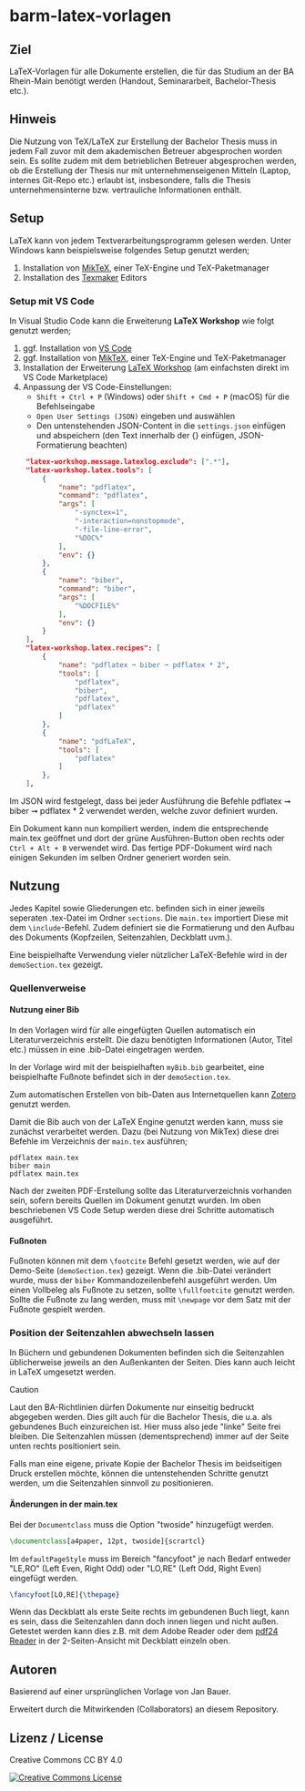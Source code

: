 # barm-latex-vorlagen

## Ziel

LaTeX-Vorlagen für alle Dokumente erstellen, die für das Studium an der BA Rhein-Main benötigt werden (Handout, Seminararbeit, Bachelor-Thesis etc.).

## Hinweis

Die Nutzung von TeX/LaTeX zur Erstellung der Bachelor Thesis muss in jedem Fall zuvor mit dem akademischen Betreuer abgesprochen worden sein. Es sollte zudem mit dem betrieblichen Betreuer abgesprochen werden, ob die Erstellung der Thesis nur mit unternehmenseigenen Mitteln (Laptop, internes Git-Repo etc.) erlaubt ist, insbesondere, falls die Thesis unternehmensinterne bzw. vertrauliche Informationen enthält.

## Setup

LaTeX kann von jedem Textverarbeitungsprogramm gelesen werden. Unter Windows kann beispielsweise folgendes Setup genutzt werden;
1. Installation von <a href="https://miktex.org/download">MikTeX</a>, einer TeX-Engine und TeX-Paketmanager
2. Installation des <a href="https://www.xm1math.net/texmaker/download.html">Texmaker</a> Editors

### Setup mit VS Code

In Visual Studio Code kann die Erweiterung <b>LaTeX Workshop</b> wie folgt genutzt werden;

1. ggf. Installation von [VS Code](https://code.visualstudio.com/)
2. ggf. Installation von [MikTeX](https://miktex.org/download), einer TeX-Engine und TeX-Paketmanager
3. Installation der Erweiterung [LaTeX Workshop](https://marketplace.visualstudio.com/items?itemName=James-Yu.latex-workshop) (am einfachsten direkt im VS Code Marketplace)
4. Anpassung der VS Code-Einstellungen:
    - `Shift + Ctrl + P` (Windows) oder `Shift + Cmd + P` (macOS) für die Befehlseingabe
    - `Open User Settings (JSON)` eingeben und auswählen
    - Den untenstehenden JSON-Content in die `settings.json` einfügen und abspeichern (den Text innerhalb der {} einfügen, JSON-Formatierung beachten)

```json
    "latex-workshop.message.latexlog.exclude": [".*"],
    "latex-workshop.latex.tools": [
        {
            "name": "pdflatex",
            "command": "pdflatex",
            "args": [
                "-synctex=1",
                "-interaction=nonstopmode",
                "-file-line-error",
                "%DOC%"
            ],
            "env": {}
        },
        {
            "name": "biber",
            "command": "biber",
            "args": [
                "%DOCFILE%"
            ],
            "env": {}
        }
    ],
    "latex-workshop.latex.recipes": [
        {
            "name": "pdflatex ➞ biber ➞ pdflatex * 2",
            "tools": [
                "pdflatex",
                "biber",
                "pdflatex",
                "pdflatex"
            ]
        },
        {
            "name": "pdfLaTeX",
            "tools": [
                "pdflatex"
            ]
        },
    ],
```
Im JSON wird festgelegt, dass bei jeder Ausführung die Befehle pdflatex ➞ biber ➞ pdflatex * 2 verwendet werden, welche zuvor definiert wurden.

Ein Dokument kann nun kompiliert werden, indem die entsprechende main.tex geöffnet und dort der grüne Ausführen-Button oben rechts oder `Ctrl + Alt + B` verwendet wird.
Das fertige PDF-Dokument wird nach einigen Sekunden im selben Ordner generiert worden sein.

## Nutzung

Jedes Kapitel sowie Gliederungen etc. befinden sich in einer jeweils seperaten .tex-Datei im Ordner `sections`.
Die `main.tex` importiert Diese mit dem `\include`-Befehl. Zudem definiert sie die Formatierung und den Aufbau des Dokuments (Kopfzeilen, Seitenzahlen, Deckblatt uvm.).

Eine beispielhafte Verwendung vieler nützlicher LaTeX-Befehle wird in der `demoSection.tex` gezeigt.

### Quellenverweise

#### Nutzung einer Bib

In den Vorlagen wird für alle eingefügten Quellen automatisch ein Literaturverzeichnis erstellt.
Die dazu benötigten Informationen (Autor, Titel etc.) müssen in eine .bib-Datei eingetragen werden.

In der Vorlage wird mit der beispielhaften `myBib.bib` gearbeitet, eine beispielhafte Fußnote befindet sich in der `demoSection.tex`.

Zum automatischen Erstellen von bib-Daten aus Internetquellen kann <a href="https://www.zotero.org/">Zotero</a> genutzt werden.

Damit die Bib auch von der LaTeX Engine genutzt werden kann, muss sie zunächst verarbeitet werden.
Dazu (bei Nutzung von MikTex) diese drei Befehle im Verzeichnis der `main.tex` ausführen;

```console
pdflatex main.tex
biber main
pdflatex main.tex
```

Nach der zweiten PDF-Erstellung sollte das Literaturverzeichnis vorhanden sein, sofern bereits Quellen im Dokument genutzt wurden. Im oben beschriebenen VS Code Setup werden diese drei Schritte automatisch ausgeführt.

#### Fußnoten

Fußnoten können mit dem `\footcite` Befehl gesetzt werden, wie auf der Demo-Seite (`demoSection.tex`) gezeigt. Wenn die .bib-Datei verändert wurde, muss der `biber` Kommandozeilenbefehl ausgeführt werden.
Um einen Vollbeleg als Fußnote zu setzen, sollte `\fullfootcite` genutzt werden. Sollte die Fußnote zu lang werden, muss mit `\newpage` vor dem Satz mit der Fußnote gespielt werden.

### Position der Seitenzahlen abwechseln lassen

In Büchern und gebundenen Dokumenten befinden sich die Seitenzahlen üblicherweise jeweils an den Außenkanten der Seiten. Dies kann auch leicht in LaTeX umgesetzt werden.

> [!CAUTION]
> Laut den BA-Richtlinien dürfen Dokumente nur einseitig bedruckt abgegeben werden. Dies gilt auch für die Bachelor Thesis, die u.a. als gebundenes Buch einzureichen ist. Hier muss also jede "linke" Seite frei bleiben. Die Seitenzahlen müssen (dementsprechend) immer auf der Seite unten rechts positioniert sein.

Falls man eine eigene, private Kopie der Bachelor Thesis im beidseitigen Druck erstellen möchte, können die untenstehenden Schritte genutzt werden, um die Seitenzahlen sinnvoll zu positionieren.

#### Änderungen in der main.tex
Bei der `Documentclass` muss die Option "twoside" hinzugefügt werden.

```LaTeX
\documentclass[a4paper, 12pt, twoside]{scrartcl}
```
Im `defaultPageStyle` muss im Bereich "fancyfoot" je nach Bedarf entweder "LE,RO" (Left Even, Right Odd) oder "LO,RE" (Left Odd, Right Even) eingefügt werden. 

```LaTeX
\fancyfoot[LO,RE]{\thepage}
```

Wenn das Deckblatt als erste Seite rechts im gebundenen Buch liegt, kann es sein, dass die Seitenzahlen dann doch innen liegen und nicht außen. Getestet werden kann dies z.B. mit dem Adobe Reader oder dem [pdf24 Reader](https://www.pdf24.org/de/) in der 2-Seiten-Ansicht mit Deckblatt einzeln oben.

## Autoren

Basierend auf einer ursprünglichen Vorlage von Jan Bauer.

Erweitert durch die Mitwirkenden (Collaborators) an diesem Repository.

## Lizenz / License

Creative Commons CC BY 4.0

<a rel="license" href="http://creativecommons.org/licenses/by/4.0/"><img alt="Creative Commons License" style="border-width:0" src="https://i.creativecommons.org/l/by/4.0/88x31.png" /></a>
